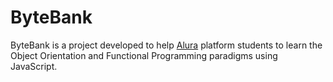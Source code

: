 # ByteBank

ByteBank is a project developed to help [Alura](https://www.alura.com.br/) platform students to learn the Object Orientation and Functional Programming paradigms using JavaScript.
